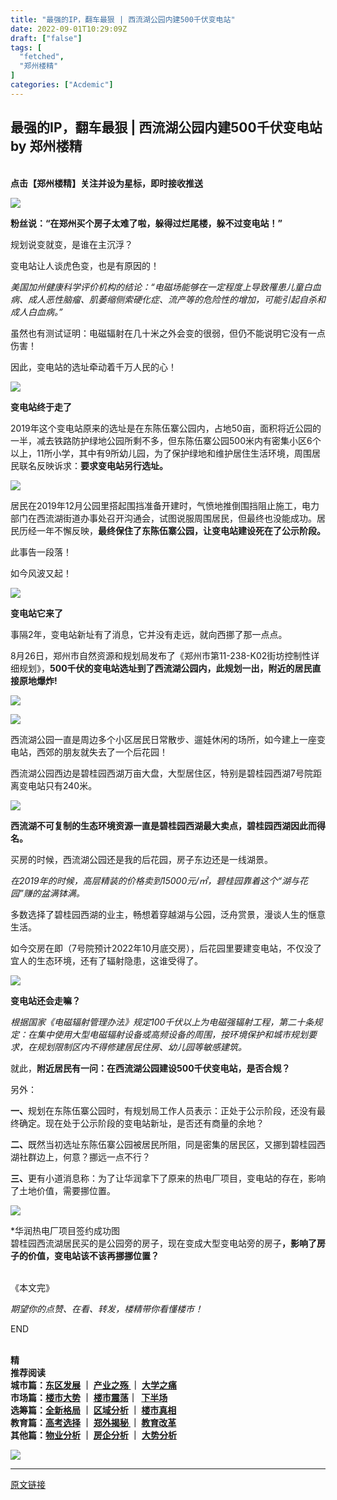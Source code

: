 ```yaml
---
title: "最强的IP，翻车最狠 | 西流湖公园内建500千伏变电站"
date: 2022-09-01T10:29:09Z
draft: ["false"]
tags: [
  "fetched",
  "郑州楼精"
]
categories: ["Acdemic"]
---
```

最强的IP，翻车最狠 | 西流湖公园内建500千伏变电站 by 郑州楼精
------
<div><section data-role="outer" label="Powered by 135editor.com" data-mpa-powered-by="yiban.io"><section data-role="paragraph"><section data-role="paragraph"><section data-role="outer" label="Powered by 135editor.com"><section data-role="paragraph"><section data-role="outer" label="Powered by 135editor.com"><section data-role="outer" label="Powered by 135editor.com"><section data-role="paragraph"><section><section><section><section><section><br></section></section></section></section></section><section><section><section><section><span><strong><span>点击【郑州楼精】关注并设为星标，即时接收推送</span></strong></span></section></section></section></section></section></section></section></section></section></section></section></section><p><img data-ratio="0.41594996090695857" data-s="300,640" data-src="https://mmbiz.qpic.cn/mmbiz_png/c8WQarY00bVvGXibPKeaferEYcRzMECqXqWGfdN29VRLTWbOZwftKTZxKbCe4wTYNUEIT3ibGIE04mWzAppF3htw/640?wx_fmt=png" data-type="png" data-w="1279" src="https://mmbiz.qpic.cn/mmbiz_png/c8WQarY00bVvGXibPKeaferEYcRzMECqXqWGfdN29VRLTWbOZwftKTZxKbCe4wTYNUEIT3ibGIE04mWzAppF3htw/640?wx_fmt=png"></p><p><strong><span>粉丝说：“在郑州买个房子太难了啦，躲得过烂尾楼，躲不过变电站！”</span></strong><span></span></p><p><span>规划说变就变，是谁在主沉浮？</span></p><p><span>变电站让人谈虎色变，也是有原因的！</span></p><p><em><span>美国加州健康科学评价机构的结论：“电磁场能够在一定程度上导致罹患儿童白血病、成人恶性脑瘤、肌萎缩侧索硬化症、流产等的危险性的增加，可能引起自杀和成人白血病。”</span></em></p><p><span>虽然也有测试证明：电磁辐射在几十米之外会变的很弱，但仍不能说明它没有一点伤害！</span></p><p><span>因此，变电站的选址牵动着千万人民的心！</span></p><p><img data-galleryid="" data-ratio="0.09453125" data-s="300,640" data-src="https://mmbiz.qpic.cn/mmbiz_png/c8WQarY00bWzYBiaRia418q5RSp1cLGUibySLCkLbS89wJq3lIiboy482Y9CO9ejwsccH2SP942qRq8fHSTDLaKC8Q/640?wx_fmt=png" data-type="png" data-w="1280" src="https://mmbiz.qpic.cn/mmbiz_png/c8WQarY00bWzYBiaRia418q5RSp1cLGUibySLCkLbS89wJq3lIiboy482Y9CO9ejwsccH2SP942qRq8fHSTDLaKC8Q/640?wx_fmt=png"></p><p><span><strong><span>变电站终于走了</span></strong></span></p><p><span>2019年这个变电站原来的选址是在东陈伍寨公园内，占地50亩，面积将近公园的一半，减去铁路防护绿地公园所剩不多，但东陈伍寨公园500米内有密集小区6个以上，11所小学，其中有9所幼儿园，为了保护绿地和维护居住生活环境，周围居民联名反映诉求：<strong>要求变电站另行选址。</strong></span></p><p><img data-ratio="1.1099899091826437" data-s="300,640" data-src="https://mmbiz.qpic.cn/mmbiz_png/c8WQarY00bVvGXibPKeaferEYcRzMECqX8oW3SWRhV4ZJ4NkPpClHHHDZwqTWKibVtpoGpScogYTLt5r0M7MNBFg/640?wx_fmt=png" data-type="png" data-w="991" src="https://mmbiz.qpic.cn/mmbiz_png/c8WQarY00bVvGXibPKeaferEYcRzMECqX8oW3SWRhV4ZJ4NkPpClHHHDZwqTWKibVtpoGpScogYTLt5r0M7MNBFg/640?wx_fmt=png"></p><p><span>居民在2019年12月公园里搭起围挡准备开建时，气愤地推倒围挡阻止施工，<span>电力部门在西流湖街道办事处召开沟通会，试图说服周围居民，但最终也没能成功。居民历经一年不懈反映，</span><strong>最终保住了东陈伍寨公园，让变电站建设死在了公示阶段。</strong></span></p><p><span>此事告一段落！</span></p><p><span>如今风波又起！</span></p><p><img data-galleryid="" data-ratio="0.09453125" data-s="300,640" data-src="https://mmbiz.qpic.cn/mmbiz_png/c8WQarY00bWzYBiaRia418q5RSp1cLGUibyn7RIZlLtbFXCDMlOYV9E1s7C67cO8w9mSqufz6B2ulibphU5rHq2VQQ/640?wx_fmt=png" data-type="png" data-w="1280" src="https://mmbiz.qpic.cn/mmbiz_png/c8WQarY00bWzYBiaRia418q5RSp1cLGUibyn7RIZlLtbFXCDMlOYV9E1s7C67cO8w9mSqufz6B2ulibphU5rHq2VQQ/640?wx_fmt=png"></p><p><span><strong><span>变电站它来了</span></strong></span></p><p><span>事隔2年，变电站新址有了消息，它并没有走远，就向西挪了那一点点。</span><span></span></p><p><span>8月26日，郑州市自然资源和规划局发布了《郑州市第11-238-K02街坊控制性详细规划》，<strong>500千伏的变电站选址到了西流湖公园内，此规划一出，附近的居民直接原地爆炸!</strong></span></p><p><img data-croporisrc="https://mmbiz.qpic.cn/mmbiz_png/c8WQarY00bVvGXibPKeaferEYcRzMECqX0J1KKayokrpaq7DfjSZJpsvnctocUoDBmrDiaw24OYiaXjtLtdvACxiaA/0?wx_fmt=png" data-cropx1="0" data-cropx2="1080" data-cropy1="138.26989619377161" data-cropy2="1692.871972318339" data-ratio="1.4388888888888889" data-s="300,640" data-src="https://mmbiz.qpic.cn/mmbiz_jpg/c8WQarY00bVvGXibPKeaferEYcRzMECqXm8qjrWQowz035vIKCLnfkwYsM0zGKiaVde8eGasObCp005SmgCRHLGg/640?wx_fmt=jpeg" data-type="jpeg" data-w="1080" src="https://mmbiz.qpic.cn/mmbiz_jpg/c8WQarY00bVvGXibPKeaferEYcRzMECqXm8qjrWQowz035vIKCLnfkwYsM0zGKiaVde8eGasObCp005SmgCRHLGg/640?wx_fmt=jpeg"></p><p><img data-ratio="0.71796875" data-s="300,640" data-src="https://mmbiz.qpic.cn/mmbiz_jpg/c8WQarY00bVvGXibPKeaferEYcRzMECqXib2PuSAGsAsQ0ic18EFUwr1BUzz9A6VjvptKyUagTqsL46JF3Hz9z0bA/640?wx_fmt=jpeg" data-type="jpeg" data-w="1280" src="https://mmbiz.qpic.cn/mmbiz_jpg/c8WQarY00bVvGXibPKeaferEYcRzMECqXib2PuSAGsAsQ0ic18EFUwr1BUzz9A6VjvptKyUagTqsL46JF3Hz9z0bA/640?wx_fmt=jpeg"></p><p><span>西流湖公园一直是周边多个小区居民日常散步、遛娃休闲的场所，如今建上一座变电站，西郊的朋友就失去了一个后花园！</span></p><p><span>西流湖公园西边是碧桂园西湖万亩大盘，大型居住区，特别是碧桂园西湖7号院距离变电站只有240米。</span></p><p><img data-ratio="0.525" data-s="300,640" data-src="https://mmbiz.qpic.cn/mmbiz_png/c8WQarY00bVvGXibPKeaferEYcRzMECqXlGC5hGlhicY1ibx6b8thx4ghjLIe20wvPdYvwwC1aKYtU8NIuVUBhYag/640?wx_fmt=png" data-type="png" data-w="1280" src="https://mmbiz.qpic.cn/mmbiz_png/c8WQarY00bVvGXibPKeaferEYcRzMECqXlGC5hGlhicY1ibx6b8thx4ghjLIe20wvPdYvwwC1aKYtU8NIuVUBhYag/640?wx_fmt=png"></p><p><strong><span>西流湖不可复制的生态环境资源一直是碧桂园西湖最大卖点，碧桂园西湖因此而得名。</span></strong><span></span></p><p><span>买房的时候，西流湖公园还是我的后花园，房子东边还是一线湖景。</span></p><p><em><span>在2019年的时候，高层精装的价格卖到15000元/㎡，碧桂园靠着这个“<em><span>湖</span></em></span></em><em><span><em><span>与花园</span></em></span></em><em><span>”赚的盆满钵满。</span></em></p><p><span>多数选择了碧桂园西湖的业主，畅想着穿<span>越湖与公园</span>，泛舟赏景，漫谈人生的惬意生活。</span></p><p><span>如今交房在即</span><span>（7号院预计2022年10月底交房）</span><span>，后花园里要建变电站，不仅没了宜人的生态环境，还有了辐射隐患，这谁受得了。</span></p><p><img data-galleryid="" data-ratio="0.09453125" data-s="300,640" data-src="https://mmbiz.qpic.cn/mmbiz_png/c8WQarY00bWzYBiaRia418q5RSp1cLGUibyYIGK5yOA02CiciayaWmtoAg0mNuCoibforN88tmskbh0areamJBgbMRVA/640?wx_fmt=png" data-type="png" data-w="1280" src="https://mmbiz.qpic.cn/mmbiz_png/c8WQarY00bWzYBiaRia418q5RSp1cLGUibyYIGK5yOA02CiciayaWmtoAg0mNuCoibforN88tmskbh0areamJBgbMRVA/640?wx_fmt=png"></p><p><strong><span><span>变电站还会走嘛？</span></span></strong></p><p><span><em><span>根据国家《电磁辐射管理办法》规定100千伏以上为电磁强辐射工程，第二十条规定：在集中使用大型电磁辐射设备或高频设备的周围，按环境保护和城市规划要求，在规划限制区内不得修建居民住房、幼儿园等敏感建筑。</span></em></span></p><p><span>就此，<strong>附近居民有一问：在西流湖公园建设500千伏变电站，是否合规？</strong></span></p><p><span>另外：</span></p><p><span><strong>一、</strong>规划在东陈伍寨公园时，有规划局工作人员表示：正处于公示阶段，还没有最终确定。现在处于公示阶段的变电站新址，是否还有商量的余地？</span></p><p><strong><span>二、</span></strong><span>既然当初选址东陈伍寨公园被居民所阻，同是密集的居民区，又挪到碧桂园西湖社群边上，何意？挪远一点不行？</span></p><p><strong><span>三、</span></strong><span>更有小道消息称：为了让华润拿下了原来的热电厂项目，变电站的存在，影响了土地价值，需要挪位置。</span></p><p><img data-ratio="0.6666666666666666" data-s="300,640" data-src="https://mmbiz.qpic.cn/mmbiz_png/c8WQarY00bVvGXibPKeaferEYcRzMECqXddpaD1k0P4NLwvicCr4ibPnAGEUlxV4CSVJALnN1azMkHHGDvvV3iaCVQ/640?wx_fmt=png" data-type="png" data-w="1080" src="https://mmbiz.qpic.cn/mmbiz_png/c8WQarY00bVvGXibPKeaferEYcRzMECqXddpaD1k0P4NLwvicCr4ibPnAGEUlxV4CSVJALnN1azMkHHGDvvV3iaCVQ/640?wx_fmt=png"></p><section><span>*华润热电厂项目签约成功图</span></section><section><span>碧桂</span><span>园西流</span><span>湖居民买的是公园旁</span><span>的房子，</span><span>现在变成大型变电站旁的房子</span><strong><span></span><span>，影响了房子的</span><span>价值，变电站该不该再挪挪位置？</span></strong></section><section><strong><span><br></span></strong></section><p><span>《本文完》</span><span></span></p><p><span><em><span>期望你的点赞、在看、转发，楼精带你看懂楼市！</span></em></span></p><section data-role="outer" label="Powered by 135editor.com" data-darkmode-bgcolor-16270508153566="rgb(25, 25, 25)" data-darkmode-original-bgcolor-16270508153566="#fff|rgb(255, 255, 255)" data-style='max-width: 100%; font-family: -apple-system, BlinkMacSystemFont, "Helvetica Neue", "PingFang SC", "Hiragino Sans GB", "Microsoft YaHei UI", "Microsoft YaHei", Arial, sans-serif; letter-spacing: 0.544px; white-space: normal; text-align: center; background-color: rgb(255, 255, 255); box-sizing: border-box !important; overflow-wrap: break-word !important;'><section data-tools="135编辑器" data-id="86032" data-darkmode-bgcolor-16270508153566="rgb(25, 25, 25)" data-darkmode-original-bgcolor-16270508153566="#fff|rgb(255, 255, 255)"><section><section data-darkmode-bgcolor-16270508153566="rgb(26, 26, 26)" data-darkmode-original-bgcolor-16270508153566="#fff|rgb(255, 255, 255)|rgb(254, 254, 254)" data-style="margin-right: auto; margin-left: auto; padding-right: 15px; padding-left: 15px; max-width: 100%; box-sizing: border-box; background-color: rgb(254, 254, 254); display: inline-block; overflow-wrap: break-word !important;"><p data-darkmode-bgcolor-16270508153566="rgb(26, 26, 26)" data-darkmode-original-bgcolor-16270508153566="#fff|rgb(255, 255, 255)|rgb(254, 254, 254)"><span>END</span></p></section></section><section data-darkmode-bgcolor-16270508153566="rgb(25, 25, 25)" data-darkmode-original-bgcolor-16270508153566="#fff|rgb(255, 255, 255)"><section><br></section></section></section></section><section><section data-darkmode-bgcolor-16270508153566="rgb(25, 25, 25)" data-darkmode-original-bgcolor-16270508153566="#fff|rgb(255, 255, 255)" data-style="padding-bottom: 2px; max-width: 100%; box-sizing: border-box; display: inline-block; border-bottom-width: 1.5px; border-bottom-style: solid; border-color: rgb(149, 55, 52); overflow-wrap: break-word !important;"><section data-darkmode-bgcolor-16270508153566="rgb(25, 25, 25)" data-darkmode-original-bgcolor-16270508153566="#fff|rgb(255, 255, 255)"><section data-original-title="" placeholder="1" title="" data-num="2" data-darkmode-bgcolor-16270508153566="rgb(149, 55, 52)" data-darkmode-original-bgcolor-16270508153566="#fff|rgb(255, 255, 255)|rgb(149, 55, 52)" data-darkmode-color-16270508153566="rgb(255, 255, 255)" data-darkmode-original-color-16270508153566="#fff|rgb(255, 255, 255)"><span><strong data-darkmode-bgcolor-16270508153566="rgb(149, 55, 52)" data-darkmode-original-bgcolor-16270508153566="#fff|rgb(255, 255, 255)|rgb(149, 55, 52)" data-darkmode-color-16270508153566="rgb(255, 255, 255)" data-darkmode-original-color-16270508153566="#fff|rgb(255, 255, 255)">精</strong></span></section><section data-brushtype="text" data-darkmode-bgcolor-16270508153566="rgb(25, 25, 25)" data-darkmode-original-bgcolor-16270508153566="#fff|rgb(255, 255, 255)" data-darkmode-color-16270508153566="rgb(190, 72, 68)" data-darkmode-original-color-16270508153566="#fff|rgb(149, 55, 52)" data-style="max-width: 100%; color: rgb(149, 55, 52); box-sizing: border-box !important; overflow-wrap: break-word !important;"><span><strong data-darkmode-bgcolor-16270508153566="rgb(25, 25, 25)" data-darkmode-original-bgcolor-16270508153566="#fff|rgb(255, 255, 255)" data-darkmode-color-16270508153566="rgb(190, 72, 68)" data-darkmode-original-color-16270508153566="#fff|rgb(149, 55, 52)">推荐阅读</strong></span></section></section></section></section><section data-role="outer" label="Powered by 135editor.com" data-darkmode-bgcolor-16270508153566="rgb(25, 25, 25)" data-darkmode-original-bgcolor-16270508153566="#fff|rgb(255, 255, 255)" data-style='max-width: 100%; font-family: -apple-system, BlinkMacSystemFont, "Helvetica Neue", "PingFang SC", "Hiragino Sans GB", "Microsoft YaHei UI", "Microsoft YaHei", Arial, sans-serif; letter-spacing: 0.544px; white-space: normal; text-align: center; background-color: rgb(255, 255, 255); box-sizing: border-box !important; overflow-wrap: break-word !important;'><section data-role="paragraph" data-color="#953734" data-darkmode-bgcolor-16270508153566="rgb(25, 25, 25)" data-darkmode-original-bgcolor-16270508153566="#fff|rgb(255, 255, 255)"><section><span><strong>城市篇：</strong></span><a target="_blank" href="http://mp.weixin.qq.com/s?__biz=MzkxMTIyNTMxNQ==&amp;mid=2247485061&amp;idx=1&amp;sn=16d24d2547ef1d16c0782533caf33772&amp;chksm=c11e3e09f669b71fd22cd1b34240ec07517e9c229b60590b518d04378e54e4f8f029e102fecd&amp;scene=21#wechat_redirect" data-itemshowtype="0" data-linktype="2"><span><strong>东区发展</strong></span></a><span><span><strong> </strong></span><span><strong>｜ </strong></span></span><a target="_blank" href="http://mp.weixin.qq.com/s?__biz=MzkxMTIyNTMxNQ==&amp;mid=2247485139&amp;idx=1&amp;sn=a88c3cfc3550395e11cc95b604a8e050&amp;chksm=c11e3e5ff669b749b4a74df46394e0d7217541bd31c0d453c87e74932900b85b2c128cdfce63&amp;scene=21#wechat_redirect" data-itemshowtype="0" data-linktype="2"><span><strong>产业之殇</strong> </span></a><span><strong>｜ </strong></span><a target="_blank" href="http://mp.weixin.qq.com/s?__biz=MzkxMTIyNTMxNQ==&amp;mid=2247484861&amp;idx=1&amp;sn=a68fb72d8bc018b8e4f4df871e5eff4b&amp;chksm=c11e3d31f669b427db3b8d6d5e440ceca2023cda7cb1ef5d4ff5c24de495c9dcb5d3bf651ed4&amp;scene=21#wechat_redirect" data-itemshowtype="0" data-linktype="2"><span><strong>大学之痛</strong></span></a></section><section><span><strong><strong>市场篇：</strong></strong></span><a target="_blank" href="http://mp.weixin.qq.com/s?__biz=MzkxMTIyNTMxNQ==&amp;mid=2247485570&amp;idx=1&amp;sn=0dff08fbb142114c4e749e9d7f667943&amp;chksm=c11e300ef669b9184f24c13d7b1bc898a568f81f6cd2ade63c5703022b44736fe6fdefb95cbc&amp;scene=21#wechat_redirect" data-itemshowtype="0" data-linktype="2"><span><strong>楼市大势</strong></span></a><span><strong> <strong>｜ </strong></strong></span><a target="_blank" href="http://mp.weixin.qq.com/s?__biz=MzkxMTIyNTMxNQ==&amp;mid=2247484991&amp;idx=1&amp;sn=3210c92bfcdde92223f35becf1591b36&amp;chksm=c11e3eb3f669b7a563846407b5760f675a97d33fdd27a86d30101cc9d8f40b286f1409794620&amp;scene=21#wechat_redirect" data-itemshowtype="0" data-linktype="2"><span><strong>楼市震荡</strong></span></a><span><span><strong>｜</strong></span><span><strong><strong>  </strong></strong></span></span><a target="_blank" href="http://mp.weixin.qq.com/s?__biz=MzkxMTIyNTMxNQ==&amp;mid=2247484168&amp;idx=1&amp;sn=36ce04861ba6cf1a52c4f1ae886d3005&amp;chksm=c11e3b84f669b292a33d963f4ba48383d068937d557b43e777f60a82b6dde69bb58eb7e30c15&amp;scene=21#wechat_redirect" data-itemshowtype="0" data-linktype="2"><span><strong>下半场</strong></span></a></section><section><span><strong>选筹篇：</strong></span><a target="_blank" href="http://mp.weixin.qq.com/s?__biz=MzkxMTIyNTMxNQ==&amp;mid=2247485357&amp;idx=1&amp;sn=fcafae588cb2418b955427e96fe6590c&amp;chksm=c11e3f21f669b637cf4550dab96116cf07e3b48cddf9855c2ff9c88a1902d4cbb7ebb160551d&amp;scene=21#wechat_redirect" data-itemshowtype="0" data-linktype="2"><span><strong>全</strong><strong>新格局</strong></span></a><span><span><strong> <strong><strong>｜</strong></strong></strong></span><span><strong> </strong></span></span><a target="_blank" href="http://mp.weixin.qq.com/s?__biz=MzkxMTIyNTMxNQ==&amp;mid=2247484374&amp;idx=1&amp;sn=817c5549f5712f6230586dbee5559f6a&amp;chksm=c11e3b5af669b24c6cd6016561a41851667769d76dfa4ba5943676994f16212cd9780ba6fa9e&amp;scene=21#wechat_redirect" data-itemshowtype="0" data-linktype="2"><span><strong>区域分析</strong></span></a><span><span><strong> </strong></span><span><strong>｜ </strong></span></span><a target="_blank" href="http://mp.weixin.qq.com/s?__biz=MzkxMTIyNTMxNQ==&amp;mid=2247484434&amp;idx=1&amp;sn=a8b67cf643a3cd057d5b5b3df8b7b9e9&amp;chksm=c11e3c9ef669b588cc93275c03aea2733da84324bb0b0ac5f597cd1226c77430b6736f853a09&amp;scene=21#wechat_redirect" data-itemshowtype="0" data-linktype="2"><span><strong>楼市真相</strong></span></a></section><section><span><strong>教育篇：</strong></span><a target="_blank" href="http://mp.weixin.qq.com/s?__biz=MzkxMTIyNTMxNQ==&amp;mid=2247485090&amp;idx=1&amp;sn=b3f69899949083df559c6aba1161a89c&amp;chksm=c11e3e2ef669b73826b6c773ce5acf6a3ed1066c81dd89fc53d4d3ff053ddcb36f3060553272&amp;scene=21#wechat_redirect" data-itemshowtype="0" data-linktype="2"><span><strong>高考选择</strong></span></a><span><span><strong> </strong></span><span><strong><strong><strong><strong>｜</strong></strong></strong> </strong></span></span><a target="_blank" href="http://mp.weixin.qq.com/s?__biz=MzkxMTIyNTMxNQ==&amp;mid=2247484898&amp;idx=1&amp;sn=8a4595cb129e05eca0b682d4c4d8fa20&amp;chksm=c11e3d6ef669b47838413172c5747151ecdb9b7d27b05cb49bc2472609cef7d701b1636ad6ef&amp;scene=21#wechat_redirect" data-itemshowtype="0" data-linktype="2"><span><span><strong>郑外揭秘</strong></span><span><strong> </strong></span></span></a><span><strong><strong><strong><strong><strong>｜</strong></strong></strong></strong> </strong></span><a target="_blank" href="http://mp.weixin.qq.com/s?__biz=MzkxMTIyNTMxNQ==&amp;mid=2247485628&amp;idx=1&amp;sn=e71e6afc762ce9e71f34f8d2d0056c52&amp;chksm=c11e3030f669b926c6ea2fc3d3ea33d9b9fbd1803520460a4896abebd72c7b669d51ffe51c4a&amp;scene=21#wechat_redirect" data-itemshowtype="0" data-linktype="2"><span><strong>教育改革</strong></span></a></section><section><span><strong>其他篇：</strong></span><a target="_blank" href="http://mp.weixin.qq.com/s?__biz=MzkxMTIyNTMxNQ==&amp;mid=2247485321&amp;idx=1&amp;sn=077cf8db4a1d6bcd7b7a55c98d4da67d&amp;chksm=c11e3f05f669b61384277bd7aa9b39e6c17bf259926f87b96054a5bef481bafebd54b879b330&amp;scene=21#wechat_redirect" data-itemshowtype="0" data-linktype="2"><span><strong>物业分析</strong></span></a><span><span><strong> </strong></span><span><strong><strong><strong><strong><strong>｜</strong></strong></strong></strong> </strong></span></span><a target="_blank" href="http://mp.weixin.qq.com/s?__biz=MzkxMTIyNTMxNQ==&amp;mid=2247485516&amp;idx=1&amp;sn=0153de0fdbfa42b9436c2075112ab1ab&amp;chksm=c11e30c0f669b9d699b99a48cec0fd92566c7865ac485ac25b31cc936a60cc6c665a00eb26c6&amp;scene=21#wechat_redirect" data-itemshowtype="0" data-linktype="2"><span><span><strong><strong>房企</strong></strong></span><span><strong>分析</strong></span></span></a><span><span><strong><strong> <strong><strong><strong><strong><strong><strong>｜</strong></strong></strong></strong></strong></strong></strong></strong></span> </span><span><strong><a target="_blank" href="http://mp.weixin.qq.com/s?__biz=MzkxMTIyNTMxNQ==&amp;mid=2247484990&amp;idx=1&amp;sn=60d2b9a5ab4f871ac418a4a962cef3f6&amp;chksm=c11e3eb2f669b7a4b428c15f23049c6beb5388030d4bcfdb99c8444b542467dfc35c30ddc460&amp;scene=21#wechat_redirect" data-itemshowtype="0" data-linktype="2">大势分析</a></strong></span></section></section></section><p><img data-galleryid="" data-ratio="0.5625" data-s="300,640" data-src="https://mmbiz.qpic.cn/mmbiz_png/c8WQarY00bUvX5tsGjhqLUpbZQRkOu3VmQlcrNg1JdZIpWk0WPmBAJWoZVMGjQOYELFTrBGPL0fytoHYEouYNA/640?wx_fmt=png" data-type="png" data-w="1440" src="https://mmbiz.qpic.cn/mmbiz_png/c8WQarY00bUvX5tsGjhqLUpbZQRkOu3VmQlcrNg1JdZIpWk0WPmBAJWoZVMGjQOYELFTrBGPL0fytoHYEouYNA/640?wx_fmt=png"></p></div>  
<hr>
<a href="https://mp.weixin.qq.com/s/qYSbhIhlrnfvV-A1btKI4w",target="_blank" rel="noopener noreferrer">原文链接</a>
